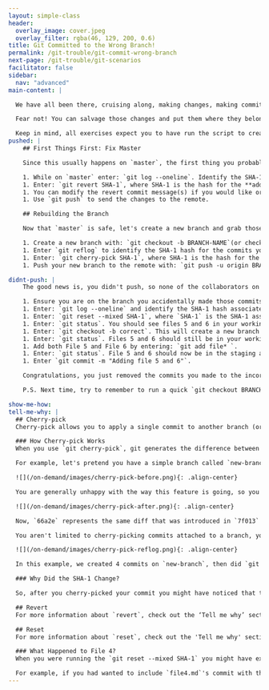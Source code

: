 ```yaml
---
layout: simple-class
header:
  overlay_image: cover.jpeg
  overlay_filter: rgba(46, 129, 200, 0.6)
title: Git Committed to the Wrong Branch!
permalink: /git-trouble/git-commit-wrong-branch
next-page: /git-trouble/git-scenarios
facilitator: false
sidebar:
  nav: "advanced"
main-content: |  

  We have all been there, cruising along, making changes, making commits, and just as you are about to call it a night, you realize you just committed all of your changes to `master` and not that new branch you forgot to `checkout` to.

  Fear not! You can salvage those changes and put them where they belong!

  Keep in mind, all exercises expect you to have run the script to create files using the scripts found on the [Set Up Your Environment](/on-demand/git-trouble/git-set-up) page.
pushed: |
    ## First Things First: Fix Master

    Since this usually happens on `master`, the first thing you probably need to do is get those untested, unapproved commits out of master.

    1. While on `master` enter: `git log --oneline`. Identify the SHA-1 hash for the commits that should be removed. In this case, let's use the **adding file 3** commit.
    1. Enter: `git revert SHA-1`, where SHA-1 is the hash for the **adding file 3** commit. You can revert multiple commits in the same operation by adding a list of SHA-1 commit IDs with a space between each one.
    1. You can modify the revert commit message(s) if you would like or just close the editor.
    1. Use `git push` to send the changes to the remote.

    ## Rebuilding the Branch

    Now that `master` is safe, let's create a new branch and grab those commits.

    1. Create a new branch with: `git checkout -b BRANCH-NAME`(or check out to one you had already created).
    1. Enter `git reflog` to identify the SHA-1 hash for the commits you need to rescue.
    1. Enter: `git cherry-pick SHA-1`, where SHA-1 is the hash for the commit you want to place on the branch. You can cherry pick multiple commits by adding multiple SHA-1 commit IDs separated by a space.
    1. Push your new branch to the remote with: `git push -u origin BRANCH-NAME`

didnt-push: |
    The good news is, you didn't push, so none of the collaborators on your project know you just committed a bunch of changes directly to `Master` on 'accident' (I mean, lets be serious, those changes are awesome and are definitely gonna get merged). Here is how we can fix that 'mistake'.

    1. Ensure you are on the branch you accidentally made those commits to. If you followed the 'Setting Up Your Scenario Environment' directions, you should have made a few commits to a branch named `test`.
    1. Enter: `git log --oneline` and identify the SHA-1 hash associated with the commit just before the first incorrect commit. In this case, let's pretend file 5 was the first one that should have been on the other branch.
    1. Enter: `git reset --mixed SHA-1`, where `SHA-1` is the SHA-1 associated with the **adding file 4** commit.
    1. Enter: `git status`. You should see files 5 and 6 in your working directory.
    1. Enter: `git checkout -b correct`. This will create a new branch named `correct` and check you out to that branch.
    1. Enter: `git status`. Files 5 and 6 should still be in your working directory.
    1. Add both File 5 and File 6 by entering: `git add file* `.
    1. Enter: `git status`. File 5 and 6 should now be in the staging area waiting to be committed.
    1. Enter `git commit -m "Adding file 5 and 6"`.

    Congratulations, you just removed the commits you made to the incorrect branch and added them to the correct branch!

    P.S. Next time, try to remember to run a quick `git checkout BRANCH` before you get working on that sweet new feature :wink:.

show-me-how:
tell-me-why: |
  ## Cherry-pick
  Cherry-pick allows you to apply a single commit to another branch (or rescue it from your reflog).

  ### How Cherry-pick Works
  When you use `git cherry-pick`, git generates the difference between the commit you have designated and its parent commit (the one just before it) and then applies that diff wherever you are.

  For example, let's pretend you have a simple branch called `new-branch`:

  ![](/on-demand/images/cherry-pick-before.png){: .align-center}

  You are generally unhappy with the way this feature is going, so you decide to cherry-pick the good parts and use them to try out a different idea. So you check out to `better-branch` and then cherry-pick `7f013` from `new-branch`.

  ![](/on-demand/images/cherry-pick-after.png){: .align-center}

  Now, `66a2e` represents the same diff that was introduced in `7f013` on `new-branch`.

  You aren't limited to cherry-picking commits attached to a branch, you can also cherry-pick a commit from the reflog!

  ![](/on-demand/images/cherry-pick-reflog.png){: .align-center}

  In this example, we created 4 commits on `new-branch`, then did `git reset --hard HEAD~3`. The three commits with dashed lines are considered "unreachable" because they aren't currently attached to a branch. So we cherry-picked `28144` to rescue that commit from the ashes.

  ### Why Did the SHA-1 Change?

  So, after you cherry-picked your commit you might have noticed that the SHA-1 associated with the commit is now different. That is because the SHA-1 doesn't just identify the file (or files) that have been committed. It actually contains a lot of additional information like Date, Time, Author, and other information. So, even though you might have created a commit with the exact same file from before, you will have a completely new SHA-1 hash for the commit. Pretty cool, huh?

  ## Revert
  For more information about `revert`, check out the ‘Tell me why’ section in the [Accidental Commit](/on-demand/git-trouble/accidental-git-commit) scenario.

  ## Reset
  For more information about `reset`, check out the 'Tell me why' section in the [Too Many (small) Commits](/on-demand/git-trouble/too-many-commits) scenario.

  ### What Happened to File 4?
  When you were running the `git reset --mixed SHA-1` you might have expected `file4.md` to be included in the files that got sent to the Working Directory. This is a very misconception when it comes to `git reset`, so don't worry, you are not alone! When you run `git reset`, you are identifying the commit that you want to `reset` to.

  For example, if you had wanted to include `file4.md`'s commit with the `reset` command, you would have needed to use the SHA-1 associated with the `adding file 3` commit.  
---
```


